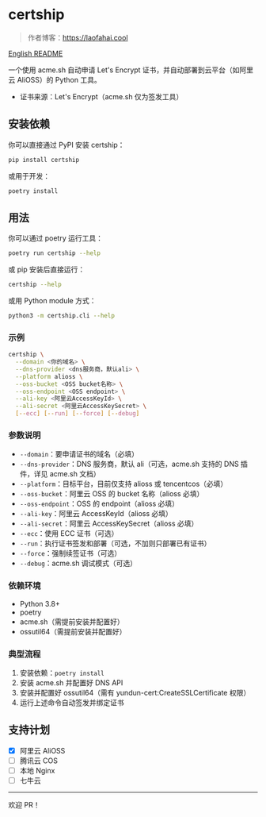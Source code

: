 # certship

> 作者博客：https://laofahai.cool

[English README](./README.md)

一个使用 acme.sh 自动申请 Let's Encrypt 证书，并自动部署到云平台（如阿里云 AliOSS）的 Python 工具。

- 证书来源：Let's Encrypt（acme.sh 仅为签发工具）

## 安装依赖
你可以直接通过 PyPI 安装 certship：
```bash
pip install certship
```
或用于开发：
```bash
poetry install
```

## 用法
你可以通过 poetry 运行工具：
```bash
poetry run certship --help
```
或 pip 安装后直接运行：
```bash
certship --help
```
或用 Python module 方式：
```bash
python3 -m certship.cli --help
```

### 示例
```bash
certship \
  --domain <你的域名> \
  --dns-provider <dns服务商，默认ali> \
  --platform alioss \
  --oss-bucket <OSS bucket名称> \
  --oss-endpoint <OSS endpoint> \
  --ali-key <阿里云AccessKeyId> \
  --ali-secret <阿里云AccessKeySecret> \
  [--ecc] [--run] [--force] [--debug]
```

### 参数说明
- `--domain`：要申请证书的域名（必填）
- `--dns-provider`：DNS 服务商，默认 ali（可选，acme.sh 支持的 DNS 插件，详见 acme.sh 文档）
- `--platform`：目标平台，目前仅支持 alioss 或 tencentcos（必填）
- `--oss-bucket`：阿里云 OSS 的 bucket 名称（alioss 必填）
- `--oss-endpoint`：OSS 的 endpoint（alioss 必填）
- `--ali-key`：阿里云 AccessKeyId（alioss 必填）
- `--ali-secret`：阿里云 AccessKeySecret（alioss 必填）
- `--ecc`：使用 ECC 证书（可选）
- `--run`：执行证书签发和部署（可选，不加则只部署已有证书）
- `--force`：强制续签证书（可选）
- `--debug`：acme.sh 调试模式（可选）

### 依赖环境
- Python 3.8+
- poetry
- acme.sh（需提前安装并配置好）
- ossutil64（需提前安装并配置好）

### 典型流程
1. 安装依赖：`poetry install`
2. 安装 acme.sh 并配置好 DNS API
3. 安装并配置好 ossutil64（需有 yundun-cert:CreateSSLCertificate 权限）
4. 运行上述命令自动签发并绑定证书

## 支持计划
- [x] 阿里云 AliOSS
- [ ] 腾讯云 COS
- [ ] 本地 Nginx
- [ ] 七牛云

---

欢迎 PR！
